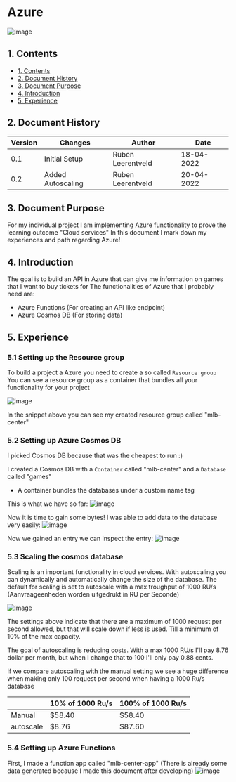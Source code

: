 
# Azure
![image](https://user-images.githubusercontent.com/27158658/163884438-2f51ab63-ae20-48f9-b2b5-5e462fb576f2.png)

## 1. Contents
- [1. Contents](#1-contents)
- [2. Document History](#2-document-history)
- [3. Document Purpose](#3-document-purpose)
- [4. Introduction](#4-introduction)
- [5. Experience](#5-experience)


## 2. Document History
| Version | Changes | Author | Date |
|---------|---------|--------|------|
| 0.1 | Initial Setup                                                           | Ruben Leerentveld | 18-04-2022 | 
| 0.2 | Added Autoscaling                                                       | Ruben Leerentveld | 20-04-2022 | 



## 3. Document Purpose
For my individual project I am implementing Azure functionality to prove the learning outcome "Cloud services"
In this document I mark down my experiences and path regarding Azure!

## 4. Introduction
The goal is to build an API in Azure that can give me information on games that I want to buy tickets for
The functionalities of Azure that I probably need are:

- Azure Functions (For creating an API like endpoint)
- Azure Cosmos DB (For storing data)

## 5. Experience

### 5.1 Setting up the Resource group
To build a project a Azure you need to create a so called ```Resource group```
You can see a resource group as a container that bundles all your functionality for your project

![image](https://user-images.githubusercontent.com/27158658/163885803-5657a93a-0dca-4a56-8e6a-d751102b0d4e.png)

In the snippet above you can see my created resource group called "mlb-center"

### 5.2 Setting up Azure Cosmos DB
I picked Cosmos DB because that was the cheapest to run :)

I created a Cosmos DB with a ```Container``` called "mlb-center" and a ```Database``` called "games"

- A container bundles the databases under a custom name tag

This is what we have so far:
![image](https://user-images.githubusercontent.com/27158658/163886812-c1627a30-ab0a-488b-8b44-6302546421e2.png)

Now it is time to gain some bytes!
I was able to add data to the database very easily:
![image](https://user-images.githubusercontent.com/27158658/163887088-530c8fe3-0036-47e0-ae0b-62a9a4177f80.png)

Now we gained an entry we can inspect the entry:
![image](https://user-images.githubusercontent.com/27158658/163887178-e565f61a-e892-47e3-8283-ab4c8beb55ce.png)

### 5.3 Scaling the cosmos database
Scaling is an important functionality in cloud services. With autoscaling you can dynamically and automatically change the size of the database.
The default for scaling is set to autoscale with a max troughput of 1000 RU/s
(Aanvraageenheden worden uitgedrukt in RU per Seconde)

![image](https://user-images.githubusercontent.com/27158658/164175444-d75ed727-eb13-4622-ad0d-a70a18c26b68.png)

The settings above indicate that there are a maximum of 1000 request per second allowed, but that will scale down if less is used. Till a minimum of 10% of the max capacity.

The goal of autoscaling is reducing costs. With a max 1000 RU/s I'll pay 8.76 dollar per month, but when I change that to 100 I'll only pay 0.88 cents.

If we compare autoscaling with the manual setting we see a huge difference when making only 100 request per second when having a 1000 Ru/s database

|         | 10% of 1000 Ru/s| 100% of 1000 Ru/s |
|---------|-----------------|-------------------|
| Manual |$58.40|$58.40|
|autoscale|$8.76|$87.60|



### 5.4 Setting up Azure Functions
First, I made a function app called "mlb-center-app"
(There is already some data generated because I made this document after developing)
![image](https://user-images.githubusercontent.com/27158658/163887543-8106ba7d-7c2f-4569-9aa4-09a330af5798.png)
